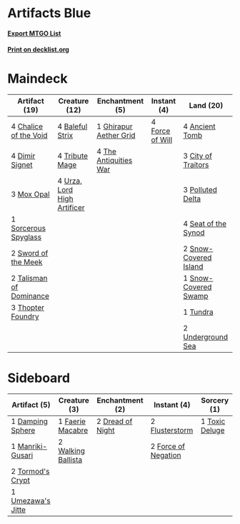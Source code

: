# Artifacts Blue

#### [Export MTGO List](../collection/Artifacts%20Blue/Artifacts%20Blue.txt)
#### [Print on decklist.org](http://decklist.org/?deckmain=4%09Ancient%20Tomb%0A4%09Baleful%20Strix%0A4%09Chalice%20of%20the%20Void%0A3%09City%20of%20Traitors%0A4%09Dimir%20Signet%0A4%09Force%20of%20Will%0A1%09Ghirapur%20Aether%20Grid%0A3%09Mox%20Opal%0A3%09Polluted%20Delta%0A4%09Seat%20of%20the%20Synod%0A2%09Snow-Covered%20Island%0A1%09Snow-Covered%20Swamp%0A1%09Sorcerous%20Spyglass%0A2%09Sword%20of%20the%20Meek%0A2%09Talisman%20of%20Dominance%0A4%09The%20Antiquities%20War%0A3%09Thopter%20Foundry%0A4%09Tribute%20Mage%0A1%09Tundra%0A2%09Underground%20Sea%0A4%09Urza,%20Lord%20High%20Artificer&deckside=1%09Damping%20Sphere%0A2%09Dread%20of%20Night%0A1%09Faerie%20Macabre%0A2%09Flusterstorm%0A2%09Force%20of%20Negation%0A1%09Manriki-Gusari%0A2%09Tormod's%20Crypt%0A1%09Toxic%20Deluge%0A1%09Umezawa's%20Jitte%0A2%09Walking%20Ballista)
# Maindeck

|                                          Artifact (19)                                           |                                            Creature (12)                                             |                                         Enchantment (5)                                         |                                      Instant (4)                                       |                                           Land (20)                                            |
|--------------------------------------------------------------------------------------------------|------------------------------------------------------------------------------------------------------|-------------------------------------------------------------------------------------------------|----------------------------------------------------------------------------------------|------------------------------------------------------------------------------------------------|
|4 [Chalice of the Void](http://gatherer.wizards.com/Pages/Card/Details.aspx?multiverseid=442211)  |4 [Baleful Strix](http://gatherer.wizards.com/Pages/Card/Details.aspx?multiverseid=376260)            |1 [Ghirapur Aether Grid](http://gatherer.wizards.com/Pages/Card/Details.aspx?multiverseid=398517)|4 [Force of Will](http://gatherer.wizards.com/Pages/Card/Details.aspx?multiverseid=3107)|4 [Ancient Tomb](http://gatherer.wizards.com/Pages/Card/Details.aspx?multiverseid=409567)       |
|4 [Dimir Signet](http://gatherer.wizards.com/Pages/Card/Details.aspx?multiverseid=220548)         |4 [Tribute Mage](http://gatherer.wizards.com/Pages/Card/Details.aspx?multiverseid=464022)             |4 [The Antiquities War](http://gatherer.wizards.com/Pages/Card/Details.aspx?multiverseid=442930) |                                                                                        |3 [City of Traitors](http://gatherer.wizards.com/Pages/Card/Details.aspx?multiverseid=6168)     |
|3 [Mox Opal](http://gatherer.wizards.com/Pages/Card/Details.aspx?multiverseid=397719)             |4 [Urza, Lord High Artificer](http://gatherer.wizards.com/Pages/Card/Details.aspx?multiverseid=464024)|                                                                                                 |                                                                                        |3 [Polluted Delta](http://gatherer.wizards.com/Pages/Card/Details.aspx?multiverseid=405104)     |
|1 [Sorcerous Spyglass](http://gatherer.wizards.com/Pages/Card/Details.aspx?multiverseid=435407)   |                                                                                                      |                                                                                                 |                                                                                        |4 [Seat of the Synod](http://gatherer.wizards.com/Pages/Card/Details.aspx?multiverseid=420940)  |
|2 [Sword of the Meek](http://gatherer.wizards.com/Pages/Card/Details.aspx?multiverseid=126215)    |                                                                                                      |                                                                                                 |                                                                                        |2 [Snow-Covered Island](http://gatherer.wizards.com/Pages/Card/Details.aspx?multiverseid=121130)|
|2 [Talisman of Dominance](http://gatherer.wizards.com/Pages/Card/Details.aspx?multiverseid=430629)|                                                                                                      |                                                                                                 |                                                                                        |1 [Snow-Covered Swamp](http://gatherer.wizards.com/Pages/Card/Details.aspx?multiverseid=121256) |
|3 [Thopter Foundry](http://gatherer.wizards.com/Pages/Card/Details.aspx?multiverseid=183017)      |                                                                                                      |                                                                                                 |                                                                                        |1 [Tundra](http://gatherer.wizards.com/Pages/Card/Details.aspx?multiverseid=885)                |
|                                                                                                  |                                                                                                      |                                                                                                 |                                                                                        |2 [Underground Sea](http://gatherer.wizards.com/Pages/Card/Details.aspx?multiverseid=886)       |


# Sideboard

|                                       Artifact (5)                                        |                                        Creature (3)                                         |                                     Enchantment (2)                                      |                                         Instant (4)                                          |                                       Sorcery (1)                                       |
|-------------------------------------------------------------------------------------------|---------------------------------------------------------------------------------------------|------------------------------------------------------------------------------------------|----------------------------------------------------------------------------------------------|-----------------------------------------------------------------------------------------|
|1 [Damping Sphere](http://gatherer.wizards.com/Pages/Card/Details.aspx?multiverseid=443101)|1 [Faerie Macabre](http://gatherer.wizards.com/Pages/Card/Details.aspx?multiverseid=201822)  |2 [Dread of Night](http://gatherer.wizards.com/Pages/Card/Details.aspx?multiverseid=14580)|2 [Flusterstorm](http://gatherer.wizards.com/Pages/Card/Details.aspx?multiverseid=228255)     |1 [Toxic Deluge](http://gatherer.wizards.com/Pages/Card/Details.aspx?multiverseid=376559)|
|1 [Manriki-Gusari](http://gatherer.wizards.com/Pages/Card/Details.aspx?multiverseid=74158) |2 [Walking Ballista](http://gatherer.wizards.com/Pages/Card/Details.aspx?multiverseid=423848)|                                                                                          |2 [Force of Negation](http://gatherer.wizards.com/Pages/Card/Details.aspx?multiverseid=464001)|                                                                                         |
|2 [Tormod's Crypt](http://gatherer.wizards.com/Pages/Card/Details.aspx?multiverseid=389723)|                                                                                             |                                                                                          |                                                                                              |                                                                                         |
|1 [Umezawa's Jitte](http://gatherer.wizards.com/Pages/Card/Details.aspx?multiverseid=81979)|                                                                                             |                                                                                          |                                                                                              |                                                                                         |

